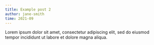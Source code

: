 ```yaml
---
title: Example post 2
author: jane-smith
time: 2021-09
---
```


Lorem ipsum dolor sit amet, consectetur adipiscing elit, sed do eiusmod tempor incididunt ut labore et dolore magna aliqua.
